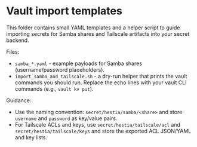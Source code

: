 Vault import templates
======================

This folder contains small YAML templates and a helper script to guide importing
secrets for Samba shares and Tailscale artifacts into your secret backend.

Files:
- `samba_*.yaml` - example payloads for Samba shares (username/password placeholders).
- `import_samba_and_tailscale.sh` - a dry-run helper that prints the vault commands you
  should run. Replace the echo lines with your vault CLI commands (e.g., `vault kv put`).

Guidance:
- Use the naming convention: `secret/hestia/samba/<share>` and store `username` and
  `password` as key/value pairs.
- For Tailscale ACLs and keys, use `secret/hestia/tailscale/acl` and
  `secret/hestia/tailscale/keys` and store the exported ACL JSON/YAML and key lists.
